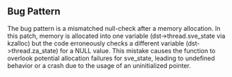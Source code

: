 ## Bug Pattern

The bug pattern is a mismatched null-check after a memory allocation. In this patch, memory is allocated into one variable (dst->thread.sve_state via kzalloc) but the code erroneously checks a different variable (dst->thread.za_state) for a NULL value. This mistake causes the function to overlook potential allocation failures for sve_state, leading to undefined behavior or a crash due to the usage of an uninitialized pointer.